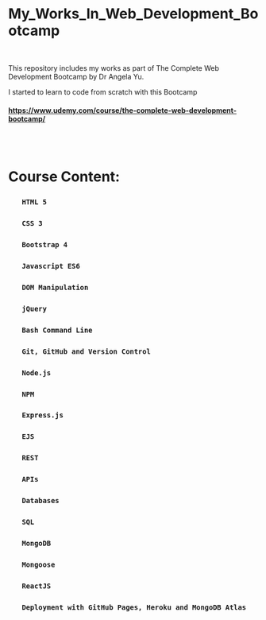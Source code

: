 # My_Works_In_Web_Development_Bootcamp
<br>

This repository includes my works as part of The Complete Web Development Bootcamp by Dr Angela Yu.<br>

I started to learn to code from scratch with this Bootcamp<br>

#### https://www.udemy.com/course/the-complete-web-development-bootcamp/ ####
<br><br>

# Course Content:

### &nbsp;&nbsp;&nbsp;&nbsp;&nbsp;&nbsp; `HTML 5`
### &nbsp;&nbsp;&nbsp;&nbsp;&nbsp;&nbsp; `CSS 3`
### &nbsp;&nbsp;&nbsp;&nbsp;&nbsp;&nbsp; `Bootstrap 4`
### &nbsp;&nbsp;&nbsp;&nbsp;&nbsp;&nbsp; `Javascript ES6`
### &nbsp;&nbsp;&nbsp;&nbsp;&nbsp;&nbsp; `DOM Manipulation`
### &nbsp;&nbsp;&nbsp;&nbsp;&nbsp;&nbsp; `jQuery`
### &nbsp;&nbsp;&nbsp;&nbsp;&nbsp;&nbsp; `Bash Command Line`
### &nbsp;&nbsp;&nbsp;&nbsp;&nbsp;&nbsp; `Git, GitHub and Version Control`
### &nbsp;&nbsp;&nbsp;&nbsp;&nbsp;&nbsp; `Node.js`
### &nbsp;&nbsp;&nbsp;&nbsp;&nbsp;&nbsp; `NPM`
### &nbsp;&nbsp;&nbsp;&nbsp;&nbsp;&nbsp; `Express.js`
### &nbsp;&nbsp;&nbsp;&nbsp;&nbsp;&nbsp; `EJS`
### &nbsp;&nbsp;&nbsp;&nbsp;&nbsp;&nbsp; `REST`
### &nbsp;&nbsp;&nbsp;&nbsp;&nbsp;&nbsp; `APIs`
### &nbsp;&nbsp;&nbsp;&nbsp;&nbsp;&nbsp; `Databases`
### &nbsp;&nbsp;&nbsp;&nbsp;&nbsp;&nbsp; `SQL`
### &nbsp;&nbsp;&nbsp;&nbsp;&nbsp;&nbsp; `MongoDB`
### &nbsp;&nbsp;&nbsp;&nbsp;&nbsp;&nbsp; `Mongoose`
### &nbsp;&nbsp;&nbsp;&nbsp;&nbsp;&nbsp; `ReactJS`
### &nbsp;&nbsp;&nbsp;&nbsp;&nbsp;&nbsp; `Deployment with GitHub Pages, Heroku and MongoDB Atlas`
